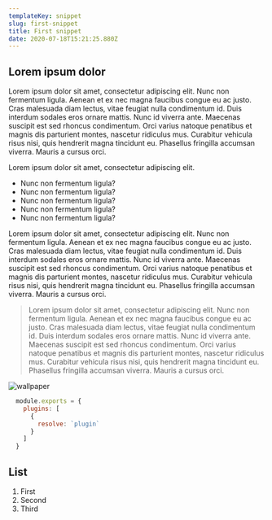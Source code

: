 ```yaml
---
templateKey: snippet
slug: first-snippet
title: First snippet
date: 2020-07-18T15:21:25.880Z
---
```

## Lorem ipsum dolor

Lorem ipsum dolor sit amet, consectetur adipiscing elit. Nunc non fermentum ligula. Aenean et ex nec magna faucibus congue eu ac justo. Cras malesuada diam lectus, vitae feugiat nulla condimentum id. Duis interdum sodales eros ornare mattis. Nunc id viverra ante. Maecenas suscipit est sed rhoncus condimentum. Orci varius natoque penatibus et magnis dis parturient montes, nascetur ridiculus mus. Curabitur vehicula risus nisi, quis hendrerit magna tincidunt eu. Phasellus fringilla accumsan viverra. Mauris a cursus orci.

Lorem ipsum dolor sit amet, consectetur adipiscing elit.

* Nunc non fermentum ligula?
* Nunc non fermentum ligula?
* Nunc non fermentum ligula?
* Nunc non fermentum ligula?
* Nunc non fermentum ligula?

Lorem ipsum dolor sit amet, consectetur adipiscing elit. Nunc non fermentum ligula. Aenean et ex nec magna faucibus congue eu ac justo. Cras malesuada diam lectus, vitae feugiat nulla condimentum id. Duis interdum sodales eros ornare mattis. Nunc id viverra ante. Maecenas suscipit est sed rhoncus condimentum. Orci varius natoque penatibus et magnis dis parturient montes, nascetur ridiculus mus. Curabitur vehicula risus nisi, quis hendrerit magna tincidunt eu. Phasellus fringilla accumsan viverra. Mauris a cursus orci.

> Lorem ipsum dolor sit amet, consectetur adipiscing elit. Nunc non fermentum ligula. Aenean et ex nec magna faucibus congue eu ac justo. Cras malesuada diam lectus, vitae feugiat nulla condimentum id. Duis interdum sodales eros ornare mattis. Nunc id viverra ante. Maecenas suscipit est sed rhoncus condimentum. Orci varius natoque penatibus et magnis dis parturient montes, nascetur ridiculus mus. Curabitur vehicula risus nisi, quis hendrerit magna tincidunt eu. Phasellus fringilla accumsan viverra. Mauris a cursus orci.

![wallpaper](/assets/javascript.png)

```js
  module.exports = {
    plugins: [
      {
        resolve: `plugin`
      }
    ]
  }
```

## List

1. First
2. Second
3. Third